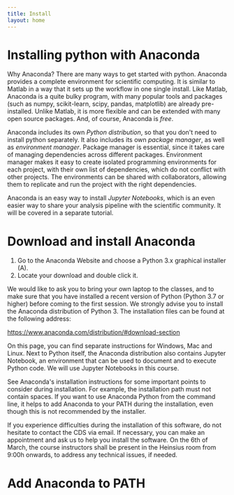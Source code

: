 ```yaml
---
title: Install
layout: home
---
```



# Installing python with Anaconda

Why Anaconda? There are many ways to get started with python. Anaconda provides a complete environment for scientific computing. It is similar to Matlab in a way that it sets up the workflow in one single install. Like Matlab, Anaconda is a quite bulky program, with many popular tools and packages (such as numpy, scikit-learn, scipy, pandas, matplotlib) are already pre-installed. Unlike Matlab, it is more flexible and can be extended with many open source packages. And, of course, Anaconda is *free*.

Anaconda includes its own *Python distribution*, so that you don't need to install python separately. It also includes its own *package manager*, as well as *environment manager*. Package manager is essential, since it takes care of managing dependencies across different packages. Environment manager makes it easy to create isolated programming environments for each project, with their own list of dependencies, which do not conflict with other projects. The environments can be shared with collaborators, allowing them to replicate and run the project with the right dependencies.

Anaconda is an easy way to install *Jupyter Notebooks*, which is an even easier way to share your analysis pipeline with the scientific community. It will be covered in a separate tutorial.


# Download and install Anaconda 

1. Go to the Anaconda Website and choose a Python 3.x graphical installer (A).
2. Locate your download and double click it.

We would like to ask you to bring your own laptop to the classes, and to make sure that you have installed a recent version of Python (Python 3.7 or higher) before coming to the first session. We strongly advise you to install the Anaconda distribution of Python 3. The installation files can be found at the following address:

https://www.anaconda.com/distribution/#download-section

On this page, you can find separate instructions for Windows, Mac and Linux. Next to Python itself, the Anaconda distribution also contains Jupyter Notebook, an environment that can be used to document and to execute Python code. We will use Jupyter Notebooks in this course.

See Anaconda's installation instructions for some important points to consider during installation. For example, the installation path must not contain spaces. If you want to use Anaconda Python from the command line, it helps to add Anaconda to your PATH during the installation, even though this is not recommended by the installer.

If you experience difficulties during the installation of this software, do not hesitate to contact the CDS via email. If necessary, you can make an appointment and ask us to help you install the software. On the 6th of March, the course instructors shall be present in the Heinsius room from 9:00h onwards, to address any technical issues, if needed.


# Add Anaconda to PATH



